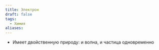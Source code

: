 ```yaml
---
title: Электрон
draft: false
tags:
  - Химия
aliases:
---
```

- Имеет двойственную природу: и волна, и частица одновременно 